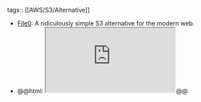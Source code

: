 tags:: [[AWS/S3/Alternative]]

- [File0](https://www.file0.dev/): A ridiculously simple S3 alternative for the modern web.
- @@html: <iframe src="https://www.file0.dev/" alt="File0" class="browser-tab"></iframe>@@